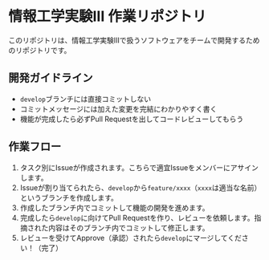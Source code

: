 # 情報工学実験III 作業リポジトリ

このリポジトリは、情報工学実験IIIで扱うソフトウェアをチームで開発するためのリポジトリです。

## 開発ガイドライン

- `develop`ブランチには直接コミットしない
- コミットメッセージには加えた変更を完結にわかりやすく書く
- 機能が完成したら必ずPull Requestを出してコードレビューしてもらう

## 作業フロー

1. タスク別にIssueが作成されます。こちらで適宜Issueをメンバーにアサインします。
2. Issueが割り当てられたら、`develop`から`feature/xxxx`（`xxxx`は適当な名前）というブランチを作成します。
3. 作成したブランチ内でコミットして機能の開発を進めます。
4. 完成したら`develop`に向けてPull Requestを作り、レビューを依頼します。指摘された内容はそのブランチ内でコミットして修正します。
5. レビューを受けてApprove（承認）されたら`develop`にマージしてください！（完了）
